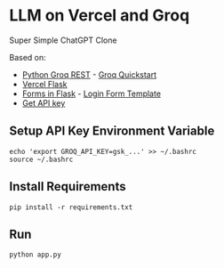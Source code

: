 # LLM on Vercel and Groq

Super Simple ChatGPT Clone

Based on:
* [Python Groq REST](https://github.com/eniompw/LLMVercelGroq/blob/main/rest.py) - [Groq Quickstart](https://console.groq.com/docs/quickstart)
* [Vercel Flask](https://github.com/eniompw/VercelFlask)
* [Forms in Flask](https://github.com/eniompw/FormsInFlask) - [Login Form Template](https://www.w3schools.com/howto/howto_css_login_form.asp?)
* [Get API key](https://console.groq.com/keys)

## Setup API Key Environment Variable
```
echo 'export GROQ_API_KEY=gsk_...' >> ~/.bashrc
source ~/.bashrc
```

## Install Requirements
` pip install -r requirements.txt `

## Run
` python app.py `
